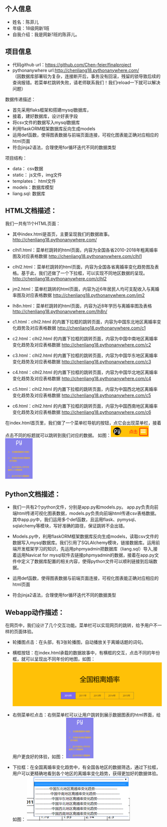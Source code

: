 ## 个人信息
* 姓名：陈菲儿
* 年级：18级网新1班
* 自我介绍：我是网新1班的陈菲儿。

## 项目信息
* 代码github url：https://github.com/Chen-feier/finalproject
* pythonanywhere url:http://chenliang18.pythonanywhere.com/    
（因数据库部署较为复杂，连接断开后，事务没有回滚，残留的锁导致后续的查询报错。若菜单栏跳转失败，请老师联系我们！我们reload一下就可以解决问题）

数据传递描述：
  * 首先采用flaks框架和搭建mysql数据库，
  * 接着，建好数据库，设计好表字段
  * 将csv文件的数据写入mysql数据库
  * 利用flaskORM框架数据库反向生成models
  * 运用def函数，使得图表数据与前端页面连接，可视化图表能正确对应相应的html页面
  * 符合jinja2语法，合理使用for循环迭代不同的数据类型
 
项目结构：
  * data： csv数据
  * static： js文件，img文件
  * templates： html文件
  * models：数据库模型
  * liang.sql: 数据库

## HTML文档描述：

我们一共有11个HTML页面：

* 其中index.html是首页，主要呈现我们的数据故事。http://chenliang18.pythonanywhere.com/

* clhl1.html：菜单栏跳转的html页面，内容为全国各省2010-2018年粗离婚率图及对应表格数据  http://chenliang18.pythonanywhere.com/clhl1

* clhl2.html：菜单栏跳转的html页面，内容为全国各省离婚率变化趋势图及表格。基于此，我们还做了一个下拉框，可以实现不同地区数据的呈现。
  http://chenliang18.pythonanywhere.com/clhl2

* jm2.html：菜单栏跳转的html页面，内容为近6年居民人均可支配收入与离婚率图及对应表格数据  http://chenliang18.pythonanywhere.com/jm2

* lh8n.html：菜单栏跳转的html页面，内容为近8年学历与离婚率图及表格  http://chenliang18.pythonanywhere.com/lh8n/

* c1.html：clhl2.html 的内置下拉框的跳转页面，内容为中国东北地区离婚率变化趋势及对应表格数据  http://chenliang18.pythonanywhere.com/c1

* c2.html：clhl2.html 的内置下拉框的跳转页面，内容为中国中南地区离婚率变化趋势及对应表格数据  http://chenliang18.pythonanywhere.com/c2

* c3.html：clhl2.html 的内置下拉框的跳转页面，内容为中国华东地区离婚率变化趋势及对应表格数据  http://chenliang18.pythonanywhere.com/c3

* c4.html：clhl2.html 的内置下拉框的跳转页面，内容为中国华北地区离婚率变化趋势及对应表格数据  http://chenliang18.pythonanywhere.com/c4

* c5.html：clhl2.html 的内置下拉框的跳转页面，内容为中国西北地区离婚率变化趋势及对应表格数据  http://chenliang18.pythonanywhere.com/c5

* c6.html：clhl2.html 的内置下拉框的跳转页面，内容为中国西南地区离婚率变化趋势及对应表格数据  http://chenliang18.pythonanywhere.com/c6

在index.html首页里，我们做了一个菜单栏导航的按钮，点它会出现菜单栏，接着点击不同的标题就可以跳转到我们对应的数据。
如图：![菜单栏](https://github.com/Chen-feier/finalproject/blob/master/%E5%9B%BE%E7%89%87/1.png)
![菜单栏](https://github.com/Chen-feier/finalproject/blob/master/%E5%9B%BE%E7%89%87/2.png)


## Python文档描述：
* 我们一共有2个python文件，分别是app.py和models.py。
app.py负责向前端html传递可视化图表数据，models.py负责向前端html传递csv表格数据。其中app.py中，我们运用多个def函数，且运用flask、pymysql、sqlalchemy等模块，写好准确的路径，保证跳转不会出错。

* Models.py中，利用flaskORM框架数据库反向生成models，读取csv文件的数据写入mysql数据库。我们引用了SQLAlchemy模块，链接数据库。运用前端开发框架学习的知识，先运用phpmyadmin把数据库（liang.sql）导入,接着运用Navicat for mysql软件去链接phpmyadmin的数据，接着在app.py文件中定义了数据库配置的相关内容，使得python文件可以顺利链接到后端数据。

* 运用def函数，使得图表数据与前端页面连接，可视化图表能正确对应相应的html页面

* 符合jinja2语法，合理使用for循环迭代不同的数据类型
 


## Webapp动作描述：

在网页中，我们设计了几个交互功能。菜单栏可以实现网页的跳转，给予用户不一样的页面体验。
* 轮播图点击：在头部，有3张轮播图，自动播放关于离婚话题的词句。
* 横框按钮：在index.html承载的数据故事中，有横框的交互，点击不同的年份框，就可以呈现出不同年份的地图，如图：
![横框](https://github.com/Chen-feier/finalproject/blob/master/%E5%9B%BE%E7%89%87/3.png)

* 右侧菜单栏点击：右侧菜单栏可以让用户跳转到展示数据图表的html界面，给用户更良好的体验，如图：
![菜单栏](https://github.com/Chen-feier/finalproject/blob/master/%E5%9B%BE%E7%89%87/2.png)

* 下拉框：在全国离婚率变化趋势中，有全国各地区的数据筛选，通过下拉框，用户可以更精确地看到各个地区的离婚率变化趋势，获得更加好的数据体验。如图：
![下拉框](https://github.com/Chen-feier/finalproject/blob/master/%E5%9B%BE%E7%89%87/4.png)
